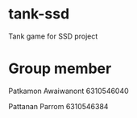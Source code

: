 # tank-ssd
Tank game for SSD project



# Group member

Patkamon Awaiwanont 6310546040

Pattanan Parrom     6310546384
